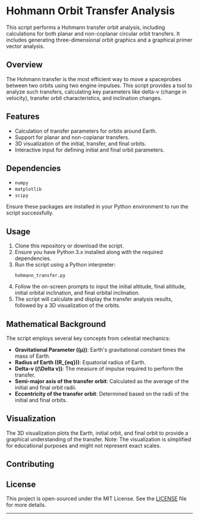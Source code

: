 # Hohmann Orbit Transfer Analysis

This script performs a Hohmann transfer orbit analysis, including calculations for both planar and non-coplanar circular orbit transfers. It includes generating three-dimensional orbit graphics and a graphical primer vector analysis.

## Overview

The Hohmann transfer is the most efficient way to move a spaceprobes between two orbits using two engine impulses. This script provides a tool to analyze such transfers, calculating key parameters like delta-v (change in velocity), transfer orbit characteristics, and inclination changes.

## Features

- Calculation of transfer parameters for orbits around Earth.
- Support for planar and non-coplanar transfers.
- 3D visualization of the initial, transfer, and final orbits.
- Interactive input for defining initial and final orbit parameters.

## Dependencies

- `numpy`
- `matplotlib`
- `scipy`

Ensure these packages are installed in your Python environment to run the script successfully.

## Usage

1. Clone this repository or download the script.
2. Ensure you have Python 3.x installed along with the required dependencies.
3. Run the script using a Python interpreter:
   ```
   hohmann_transfer.py
   ```
4. Follow the on-screen prompts to input the initial altitude, final altitude, initial orbital inclination, and final orbital inclination.
5. The script will calculate and display the transfer analysis results, followed by a 3D visualization of the orbits.

## Mathematical Background

The script employs several key concepts from celestial mechanics:

- **Gravitational Parameter (\(μ\))**: Earth's gravitational constant times the mass of Earth.
- **Radius of Earth (\(R_{eq}\))**: Equatorial radius of Earth.
- **Delta-v (\(\Delta v\))**: The measure of impulse required to perform the transfer.
- **Semi-major axis of the transfer orbit**: Calculated as the average of the initial and final orbit radii.
- **Eccentricity of the transfer orbit**: Determined based on the radii of the initial and final orbits.

## Visualization

The 3D visualization plots the Earth, initial orbit, and final orbit to provide a graphical understanding of the transfer. Note: The visualization is simplified for educational purposes and might not represent exact scales.

## Contributing


## License

This project is open-sourced under the MIT License. See the [LICENSE](LICENSE) file for more details.

---
